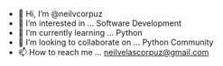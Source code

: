 - 👋 Hi, I’m @neilvcorpuz
- 👀 I’m interested in ... Software Development
- 🌱 I’m currently learning ... Python
- 💞️ I’m looking to collaborate on ... Python Community
- 📫 How to reach me ... neilvelascorpuz@gmail.com

<!---
neilvcorpuz/neilvcorpuz is a ✨ special ✨ repository because its `README.md` (this file) appears on your GitHub profile.
You can click the Preview link to take a look at your changes.
--->
